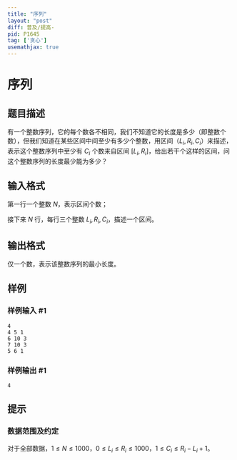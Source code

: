```yaml
---
title: "序列"
layout: "post"
diff: 普及/提高-
pid: P1645
tag: ['贪心']
usemathjax: true
---
```


# 序列
## 题目描述

有一个整数序列，它的每个数各不相同，我们不知道它的长度是多少（即整数个数），但我们知道在某些区间中间至少有多少个整数，用区间（$L_i,R_i,C_i$）来描述，表示这个整数序列中至少有 $C_i$ 个数来自区间 $[L_i,R_i]$，给出若干个这样的区间，问这个整数序列的长度最少能为多少？
## 输入格式

第一行一个整数 $N$，表示区间个数；

接下来 $N$ 行，每行三个整数 $L_i,R_i,C_i$，描述一个区间。
## 输出格式

仅一个数，表示该整数序列的最小长度。

## 样例

### 样例输入 #1
```
4
4 5 1
6 10 3
7 10 3
5 6 1
```
### 样例输出 #1
```
4
```
## 提示

### 数据范围及约定

对于全部数据，$1\le N \le 1000$，$0 \le L_i \le R_i \le 1000$，$1 \le C_i \le R_i-L_i+1$。
